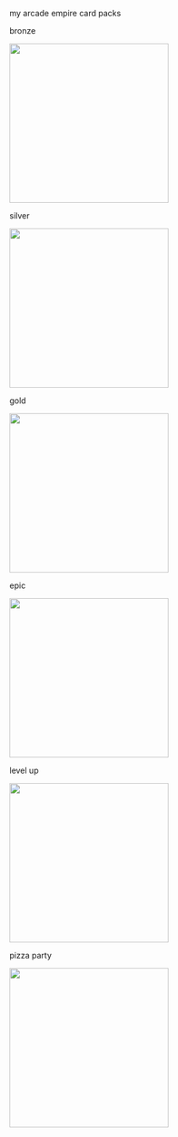 my arcade empire card packs

bronze

<img src="https://i.imgur.com/Fc5DU5h.png" width="280px">

silver

<img src="https://i.imgur.com/TO7dsCi.png" width="280px">

gold

<img src="https://i.imgur.com/YZB8BJQ.png" width="280px">

epic

<img src="https://i.imgur.com/4plrKhX.png" width="280px">

level up

<img src="https://i.imgur.com/0u21qJt.png" width="280px">

pizza party

<img src="https://i.imgur.com/Ex6M94Z.png" width="280px">

